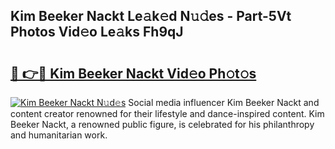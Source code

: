 ## Kim Beeker Nackt Le𝚊k𝚎d N𝚞𝚍es - Part-5Vt Photos Vid𝚎o Le𝚊ks Fh9qJ

# <h2><a href="http://fb0na6b.evod.top/?m=Kim+Beeker+Nackt">🔗 👉🔴 Kim Beeker Nackt Vid𝚎o Ph𝚘t𝚘s</a></h2>

[![Kim Beeker Nackt N𝚞d𝚎s](https://i.imgur.com/8V9OHl7.gif)](http://fb0na6b.evod.top/?m=Kim+Beeker+Nackt)
Social media influencer Kim Beeker Nackt and content creator renowned for their lifestyle and dance-inspired content. Kim Beeker Nackt, a renowned public figure, is celebrated for his philanthropy and humanitarian work. 
